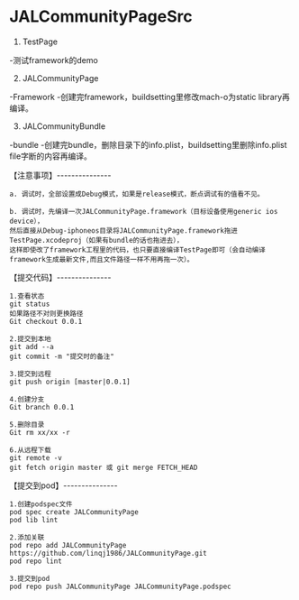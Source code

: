 # JALCommunityPageSrc

1. TestPage

-测试framework的demo

2. JALCommunityPage

-Framework
-创建完framework，buildsetting里修改mach-o为static library再编译。

3. JALCommunityBundle

-bundle
-创建完bundle，删除目录下的info.plist，buildsetting里删除info.plist file字断的内容再编译。

【注意事项】---------------
```
a. 调试时，全部设置成Debug模式，如果是release模式，断点调试有的值看不见。

b. 调试时，先编译一次JALCommunityPage.framework（目标设备使用generic ios device），
然后直接从Debug-iphoneos目录将JALCommunityPage.framework拖进TestPage.xcodeproj（如果有bundle的话也拖进去），
这样即使改了framework工程里的代码，也只要直接编译TestPage即可（会自动编译framework生成最新文件,而且文件路径一样不用再拖一次）。
```
【提交代码】---------------
```
1.查看状态
git status
如果路径不对则更换路径
Git checkout 0.0.1

2.提交到本地
git add --a
git commit -m "提交时的备注"

3.提交到远程
git push origin [master|0.0.1]

4.创建分支
Git branch 0.0.1

5.删除目录
Git rm xx/xx -r

6.从远程下载
git remote -v
git fetch origin master 或 git merge FETCH_HEAD
```
【提交到pod】---------------
```
1.创建podspec文件
pod spec create JALCommunityPage
pod lib lint

2.添加关联
pod repo add JALCommunityPage https://github.com/linqj1986/JALCommunityPage.git
pod repo lint

3.提交到pod
pod repo push JALCommunityPage JALCommunityPage.podspec
```

